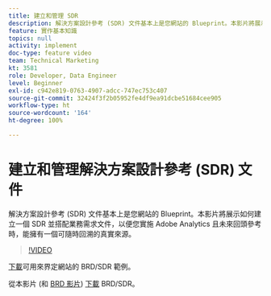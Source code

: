 ```yaml
---
title: 建立和管理 SDR
description: 解決方案設計參考 (SDR) 文件基本上是您網站的 Blueprint。本影片將展示如何建立一個 SDR 並搭配業務需求文件，以便您實施 Adobe Analytics 且未來回頭參考時，能擁有一個可隨時回溯的真實來源。
feature: 實作基本知識
topics: null
activity: implement
doc-type: feature video
team: Technical Marketing
kt: 3581
role: Developer, Data Engineer
level: Beginner
exl-id: c942e819-0763-4907-adcc-747ec753c407
source-git-commit: 32424f3f2b05952fe4df9ea91dcbe51684cee905
workflow-type: ht
source-wordcount: '164'
ht-degree: 100%

---
```


# 建立和管理解決方案設計參考 (SDR) 文件

解決方案設計參考 (SDR) 文件基本上是您網站的 Blueprint。本影片將展示如何建立一個 SDR 並搭配業務需求文件，以便您實施 Adobe Analytics 且未來回頭參考時，能擁有一個可隨時回溯的真實來源。

>[!VIDEO](https://video.tv.adobe.com/v/28754/?quality=12)

[下載](https://analytics.enablementadobe.com/files/brd-sdr-sample-template.xlsx)可用來界定網站的 BRD/SDR 範例。

從本影片 (和 [BRD 影片](creating-a-business-requirements-document.md)) [下載](https://analytics.enablementadobe.com/files/geometrixx-clothiers-brd-sdr.xlsx) BRD/SDR。
